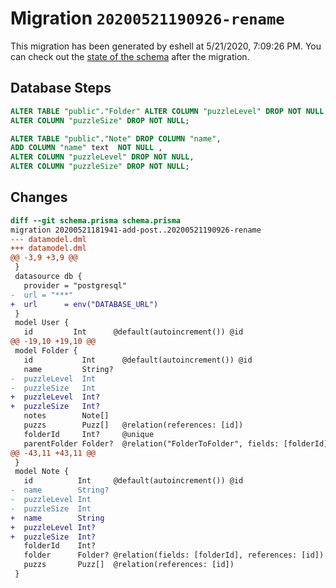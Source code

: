 # Migration `20200521190926-rename`

This migration has been generated by eshell at 5/21/2020, 7:09:26 PM.
You can check out the [state of the schema](./schema.prisma) after the migration.

## Database Steps

```sql
ALTER TABLE "public"."Folder" ALTER COLUMN "puzzleLevel" DROP NOT NULL,
ALTER COLUMN "puzzleSize" DROP NOT NULL;

ALTER TABLE "public"."Note" DROP COLUMN "name",
ADD COLUMN "name" text  NOT NULL ,
ALTER COLUMN "puzzleLevel" DROP NOT NULL,
ALTER COLUMN "puzzleSize" DROP NOT NULL;
```

## Changes

```diff
diff --git schema.prisma schema.prisma
migration 20200521181941-add-post..20200521190926-rename
--- datamodel.dml
+++ datamodel.dml
@@ -3,9 +3,9 @@
 }
 datasource db {
   provider = "postgresql"
-  url = "***"
+  url      = env("DATABASE_URL")
 }
 model User {
   id         Int      @default(autoincrement()) @id
@@ -19,10 +19,10 @@
 model Folder {
   id           Int      @default(autoincrement()) @id
   name         String?
-  puzzleLevel  Int
-  puzzleSize   Int
+  puzzleLevel  Int?
+  puzzleSize   Int?
   notes        Note[]
   puzzs        Puzz[]   @relation(references: [id])
   folderId     Int?     @unique
   parentFolder Folder?  @relation("FolderToFolder", fields: [folderId], references: [id])
@@ -43,11 +43,11 @@
 }
 model Note {
   id          Int     @default(autoincrement()) @id
-  name        String?
-  puzzleLevel Int
-  puzzleSize  Int
+  name        String
+  puzzleLevel Int?
+  puzzleSize  Int?
   folderId    Int?
   folder      Folder? @relation(fields: [folderId], references: [id])
   puzzs       Puzz[]  @relation(references: [id])
 }
```


